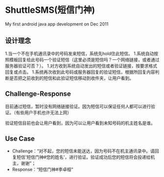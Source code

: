 # ShuttleSMS(短信门神)
My first android java app development on  Dec 2011

## 设计理念
1.当一个不在手机通讯录中的号码发来短信，系统先hold住此短信。
1.系统自动按照模板回复给此号码一个验证短信（这里必须是短信吗？一个网络链接，或者通过服务器验证可否？）。
1.对方收到系统自动发出的短信或者验证链接，按要求格式回复或点击。
1.系统再次收到此号码或服务器回复的验证短信，根据所回复内容判断是否把之前收到的短信和此验证短信移动到收件夹，让用户看到。

## Challenge-Response
目前通过短信，暂时没有网络链接验证。因为短信可以保证任何人都可以进行验证。（有些用户手机也许无法上网）

验证短信目前也会让用户看到，因为可以让用户看到未知号码的机主姓名是谁。

## Use Case
 * Challenge：“对不起，您的短信未能送达，因为号码不在机主通讯录中。请回复短信'短信门神#您的姓名'，进行验证。验证成功后您的短信将会投递给机主，谢谢”；
 * Response：“短信门神#李卓桓”
